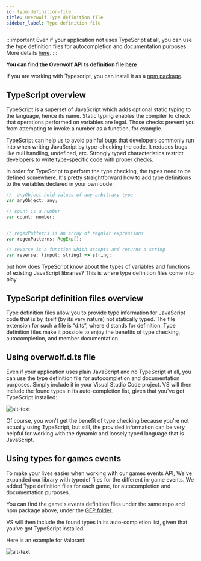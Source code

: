```yaml
---
id: type-definition-file
title: Overwolf Type definition file
sidebar_label: Type definition file
---
```


:::important
Even if your application not uses TypeScript at all, you can use the type definition files for autocompletion and documentation purposes. More details [here](#using-overwolfdts-file).
:::

**You can find the Overwolf API ts definition file [here](http://bit.ly/overwolf-ts-file)**

If you are working with Typescript, you can install it as a [npm package](http://bit.ly/overwolf-types-npm).

## TypeScript overview

TypeScript is a superset of JavaScript which adds optional static typing to the language, hence its name. Static typing enables the compiler to check that operations performed on variables are legal. Those checks prevent you from attempting to invoke a number as a function, for example.

TypeScript can help us to avoid painful bugs that developers commonly run into when writing JavaScript by type-checking the code. It reduces bugs like null handling, undefined, etc. Strongly typed characteristics restrict developers to write type-specific code with proper checks.

In order for TypeScript to perform the type checking, the types need to be defined somewhere. It's pretty straightforward how to add type definitions to the variables declared in your own code:

```js
//  anyObject hold values of any arbitrary type
var anyObject: any;

// count is a number
var count: number;


// regexPatterns is an array of regular expressions
var regexPatterns: RegExp[];

// reverse is a function which accepts and returns a string
var reverse: (input: string) => string;
```

but how does TypeScript know about the types of variables and functions of existing JavaScript libraries? This is where type definition files come into play.

## TypeScript definition files overview

Type definition files allow you to provide type information for JavaScript code that is by itself (by its very nature) not statically typed. The file extension for such a file is “d.ts”, where d stands for definition. Type definition files make it possible to enjoy the benefits of type checking, autocompletion, and member documentation.


## Using overwolf.d.ts file

Even if your application uses plain JavaScript and no TypeScript at all, you can use the type definition file for autocompletion and documentation purposes. Simply include it in your Visual Studio Code project.  VS will then include the found types in its auto-completion list, given that you've got TypeScript installed:

![alt-text](assets/def-file-demo.gif)

Of course, you won't get the benefit of type checking because you're not actually using TypeScript, but still, the provided information can be very helpful for working with the dynamic and loosely typed language that is JavaScript.

## Using types for games events

To make your lives easier when working with our games events API, We've expanded our library with typedef files for the different in-game events.
We added Type definition files for each game, for autocompletion and documentation purposes.

You can find the game's events definition files under the same repo and npm package above, under the [GEP folder](https://github.com/overwolf/types/tree/master/gep).

VS will then include the found types in its auto-completion list, given that you've got TypeScript installed.  

Here is an example for Valorant:

![alt-text](assets/valorant.d.ts2.gif)

